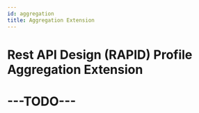 ```yaml
---
id: aggregation
title: Aggregation Extension
---
```


# Rest API Design (RAPID) Profile Aggregation Extension

# ---TODO---
